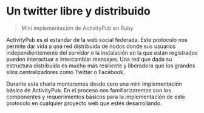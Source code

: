 # Un twitter libre y distribuido

 > Mini implementación de ActivityPub en Ruby

 ActivityPub es el estandar de la web social federada. Este protocolo nos permite dar vida a una red distribuida de nodos donde sus usuarios independientemente del servidor o la instalación en la que están registrados pueden interactuar e intercambiar mensajes. Una red que dada su estructura distribuida es mucho más resiliente y liberadora que los grandes silos centralizadores como Twitter o Facebook.

 Durante esta charla montaremos desde cero una mini implementación básica de ActivityPub. En el proceso nos familiarizaremos con los componentes y requerimientos básicos para la implementación de este protocolo en cualquier proyecto web que estés desarrollando.
